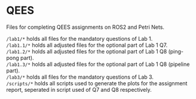 # QEES
Files for completing QEES assignments on ROS2 and Petri Nets.

`/lab1/*` holds all files for the mandatory questions of Lab 1.  
`/lab1.1/*` holds all adjusted files for the optional part of Lab 1 Q7.  
`/lab1.2/*` holds all adjusted files for the optional part of Lab 1 Q8 (ping-pong part).  
`/lab1.3/*` holds all adjusted files for the optional part of Lab 1 Q8 (pipeline part).  
`/lab3/*` holds all files for the mandatory questions of Lab 3.  
`/scripts/*` holds all scripts used to generate the plots for the assignment report, seperated in script used of Q7 and Q8 respectively.  





